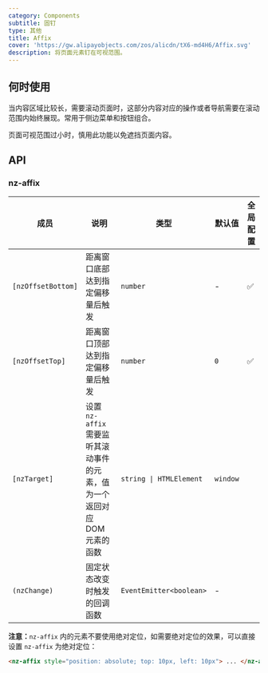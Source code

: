```yaml
---
category: Components
subtitle: 固钉
type: 其他
title: Affix
cover: 'https://gw.alipayobjects.com/zos/alicdn/tX6-md4H6/Affix.svg'
description: 将页面元素钉在可视范围。
---
```


## 何时使用

当内容区域比较长，需要滚动页面时，这部分内容对应的操作或者导航需要在滚动范围内始终展现。常用于侧边菜单和按钮组合。

页面可视范围过小时，慎用此功能以免遮挡页面内容。

## API

### nz-affix

| 成员               | 说明                                                                      | 类型                    | 默认值   | 全局配置 |
| ------------------ | ------------------------------------------------------------------------- | ----------------------- | -------- | -------- |
| `[nzOffsetBottom]` | 距离窗口底部达到指定偏移量后触发                                          | `number`                | -        | ✅       |
| `[nzOffsetTop]`    | 距离窗口顶部达到指定偏移量后触发                                          | `number`                | `0`      | ✅       |
| `[nzTarget]`       | 设置 `nz-affix` 需要监听其滚动事件的元素，值为一个返回对应 DOM 元素的函数 | `string \| HTMLElement` | `window` |
| `(nzChange)`       | 固定状态改变时触发的回调函数                                              | `EventEmitter<boolean>` | -        |

**注意：**`nz-affix` 内的元素不要使用绝对定位，如需要绝对定位的效果，可以直接设置 `nz-affix` 为绝对定位：

```html
<nz-affix style="position: absolute; top: 10px, left: 10px"> ... </nz-affix>
```
